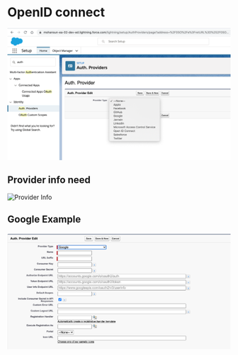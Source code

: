 # OpenID connect 

![Providers](img/oicd-providers-1.png)

## Provider info need
![Provider Info](img/provide-info-1.png)

## Google Example
![Provider Google](img/google-oidc.png)
